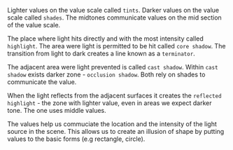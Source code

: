 Lighter values on the value scale called `tints`. Darker values on the value scale called `shades`. The midtones communicate values on the mid section of the value scale.

The place where light hits directly and with the most intensity called `highlight`. The area were light is permitted to be hit called `core shadow`. The transition from light to dark creates a line known as a `terminator`. 

The adjacent area were light prevented is called `cast shadow`. Within `cast shadow` exists darker zone - `occlusion shadow`. Both rely on shades to communicate the value.

When the light reflects from the adjacent surfaces it creates the `reflected highlight` - the zone with lighter value, even in areas we expect darker tone. The one uses middle values.

The values help us commuciate the location and the intensity of the light source in the scene. This allows us to create an illusion of shape by putting values to the basic forms (e.g rectangle, circle).